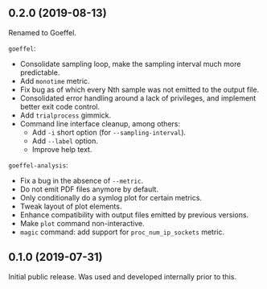 
## 0.2.0 (2019-08-13)

Renamed to Goeffel.

`goeffel`:

- Consolidate sampling loop, make the sampling interval much more predictable.
- Add `monotime` metric.
- Fix bug as of which every Nth sample was not emitted to the output file.
- Consolidated error handling around a lack of privileges, and implement better exit code control.
- Add `trialprocess` gimmick.
- Command line interface cleanup, among others:
    - Add `-i` short option (for `--sampling-interval`).
    - Add `--label` option.
    - Improve help text.

`goeffel-analysis`:

- Fix a bug in the absence of `--metric`.
- Do not emit PDF files anymore by default.
- Only conditionally do a symlog plot for certain metrics.
- Tweak layout of plot elements.
- Enhance compatibility with output files emitted by previous versions.
- Make `plot` command non-interactive.
- `magic` command: add support for `proc_num_ip_sockets` metric.


## 0.1.0 (2019-07-31)

Initial public release. Was used and developed internally prior to this.